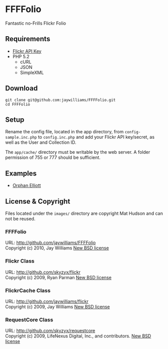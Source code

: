# FFFFolio

Fantastic no-Frills Flickr Folio

## Requirements

* [Flickr API Key](http://www.flickr.com/services/apps/create/apply)
* PHP 5.2
	* cURL
	* JSON
	* SimpleXML

## Download

	git clone git@github.com:jaywilliams/FFFFolio.git
	cd FFFFolio

## Setup

Rename the config file, located in the app directory, from `config-sample.inc.php` to `config.inc.php` and add your Flickr API key/secret, as well as the User and Collection ID.

The `app/cache/` directory must be writable by the web server. A folder permission of 755 or 777 should be sufficient.

## Examples

* [Orphan Elliott](http://orphanelliott.com/)

## License & Copyright

Files located under the `images/` directory are copyright Mat Hudson and can not be reused.

### FFFFolio

URL: <http://github.com/jaywilliams/FFFFolio>  
Copyright (c) 2010, Jay Williams [New BSD license](http://opensource.org/licenses/bsd-license.php)

### Flickr Class

URL: <http://github.com/skyzyx/flickr>  
Copyright (c) 2009, Ryan Parman [New BSD license](http://opensource.org/licenses/bsd-license.php)

### FlickrCache Class

URL: <http://github.com/jaywilliams/flickr>  
Copyright (c) 2009, Jay Williams [New BSD license](http://opensource.org/licenses/bsd-license.php)

### RequestCore Class

URL: <http://github.com/skyzyx/requestcore>  
Copyright (c) 2009, LifeNexus Digital, Inc., and contributors. [New BSD license](http://opensource.org/licenses/bsd-license.php)
